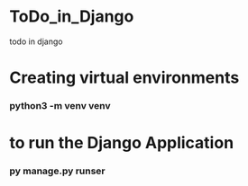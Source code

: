 # ToDo_in_Django
todo in django

# Creating virtual environments
### python3 -m venv venv 

# to run the Django Application
### py manage.py runser
